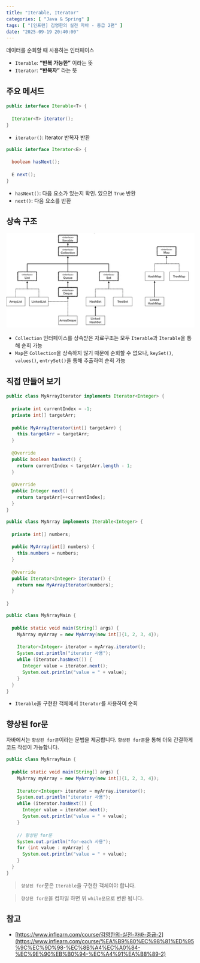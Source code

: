 ```yaml
---
title: "Iterable, Iterator"
categories: [ "Java & Spring" ]
tags: [ "[인프런] 김영한의 실전 자바 - 중급 2편" ]
date: "2025-09-19 20:40:00"
---
```


데이터를 순회할 때 사용하는 인터페이스

- `Iterable`: **“반복 가능한”** 이라는 뜻
- `Iterator`: **“반복자”** 라는 뜻

## 주요 메서드

```java
public interface Iterable<T> {

  Iterator<T> iterator();
}
```

- `iterator()`: Iterator 반복자 반환

```java
public interface Iterator<E> {

  boolean hasNext();

  E next();
}
```

- `hasNext()`: 다음 요소가 있는지 확인. 있으면 `True` 반환
- `next()`: 다음 요소를 반환

## 상속 구조

![](/assets/img/posts/2025/2025-09-19-Iterable-Iterator/626851964660291.png)

- `Collection` 인터페이스를 상속받은 자료구조는 모두 `Iterable`과 `Iterable`을 통해 순회 가능
- `Map`은 `Collection`을 상속하지 않기 때문에 순회할 수 없으나, `keySet()`, `values()`, `entrySet()`을 통해 추출하여 순회 가능

## 직접 만들어 보기

```java
public class MyArrayIterator implements Iterator<Integer> {

  private int currentIndex = -1;
  private int[] targetArr;

  public MyArrayIterator(int[] targetArr) {
    this.targetArr = targetArr;
  }

  @Override
  public boolean hasNext() {
    return currentIndex < targetArr.length - 1;
  }

  @Override
  public Integer next() {
    return targetArr[++currentIndex];
  }
}
```

```java
public class MyArray implements Iterable<Integer> {

  private int[] numbers;

  public MyArray(int[] numbers) {
    this.numbers = numbers;
  }

  @Override
  public Iterator<Integer> iterator() {
    return new MyArrayIterator(numbers);
  }

}
```

```java
public class MyArrayMain {

  public static void main(String[] args) {
    MyArray myArray = new MyArray(new int[]{1, 2, 3, 4});

    Iterator<Integer> iterator = myArray.iterator();
    System.out.println("iterator 사용");
    while (iterator.hasNext()) {
      Integer value = iterator.next();
      System.out.println("value = " + value);
    }
  }
}
```

- `Iterable`을 구현한 객체에서 `Iterator`를 사용하여 순회

## 향상된 for문

자바에서는 `향상된 for문`이라는 문법을 제공합니다. `향상된 for문`을 통해 더욱 간결하게 코드 작성이 가능합니다.

```java
public class MyArrayMain {

  public static void main(String[] args) {
    MyArray myArray = new MyArray(new int[]{1, 2, 3, 4});

    Iterator<Integer> iterator = myArray.iterator();
    System.out.println("iterator 사용");
    while (iterator.hasNext()) {
      Integer value = iterator.next();
      System.out.println("value = " + value);
    }

    // 향상된 for문
    System.out.println("for-each 사용");
    for (int value : myArray) {
      System.out.println("value = " + value);
    }
  }
}
```

> `향상된 for`문은 `Iterable`을 구현한 객체여야 합니다.

> `향상된 for문`을 컴파일 하면 위 `while문`으로 변환 됩니다.

## 참고

- [https://www.inflearn.com/course/김영한의-실전-자바-중급-2](https://www.inflearn.com/course/%EA%B9%80%EC%98%81%ED%95%9C%EC%9D%98-%EC%8B%A4%EC%A0%84-%EC%9E%90%EB%B0%94-%EC%A4%91%EA%B8%89-2)
